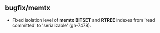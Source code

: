 ## bugfix/memtx

* Fixed isolation level of **memtx** **BITSET** and **RTREE** indexes from 'read
  committed' to 'serializable' (gh-7478).
